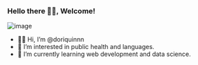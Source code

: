 ### Hello there 👋🏽, Welcome!
![image](https://github.com/doriquinnn/doriquinnn/assets/94002238/ee0a6265-75af-4860-bbeb-400b6450d3a7)



- 👋🏽 Hi, I’m @doriquinnn
- 👀 I’m interested in public health and languages.
- 🌱 I’m currently learning web development and data science.


<!---
doriquinnn/doriquinnn is a ✨ special ✨ repository because its `README.md` (this file) appears on your GitHub profile.
You can click the Preview link to take a look at your changes.
--->
